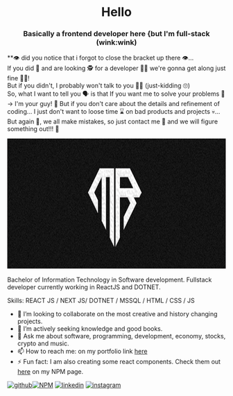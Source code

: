### <h1 align="center">Hello</h1>
#### <h3 align="center">Basically a frontend developer here {but I'm full-stack (wink:wink) </h3>

**👁️ did you notice that i forgot to close the bracket up there 👁️...<br/>
If you did 🥷 and are looking 🕵️‍ for a developer 👨‍💻 we're gonna get along just fine 🫶🏼!<br/> But if you didn't, I probably won't talk to you 🤷‍♂️ (just-kidding 🙄)<br/>
So, what I want to tell you 🗣️ is that If you want me to solve your problems 🚩 -> I'm your guy! 🫡 But if you don't care about the details and refinement of coding... I just don't want to loose time ⌛ on bad products and projects 💀...<br/>
But again 🤔, we all make mistakes, so just contact me 🤙 and we will figure something out!!! 💝

<a href="[https://miranraz.github.io/MyPortfolio](https://miranraz.github.io/)/"><img src='https://raw.githubusercontent.com/MiranRaz/MiranRaz/main/banner.png' alt='miranraz' height='300' width='100%'></a>

Bachelor of Information Technology in Software development. Fullstack developer currently working in ReactJS and DOTNET.   

Skills: REACT JS / NEXT JS/ DOTNET / MSSQL / HTML / CSS / JS 

- 🔭 I’m looking to collaborate on the most creative and history changing projects. 
- 🤔 I’m actively seeking knowledge and good books. 
- 💬 Ask me about software, programming, development, economy, stocks, crypto and music. 
- 📫 How to reach me: on my portfolio link <a href ="[https://miranraz.github.io/MyPortfolio](https://miranraz.github.io/)" target="_blank">here</a>  
- ⚡ Fun fact: I am also creating some react components. Check them out <a href=https://www.npmjs.com/~miranraz target="_blank">here</a> on my NPM page.

[<img src='https://cdn.jsdelivr.net/npm/simple-icons@3.0.1/icons/github.svg' alt='github' height='40'>](https://github.com/MiranRaz)[<img src='https://cdn.jsdelivr.net/npm/simple-icons@3.0.1/icons/npm.svg' alt='NPM' height='40'>](https://www.npmjs.com/~miranraz) [<img src='https://cdn.jsdelivr.net/npm/simple-icons@3.0.1/icons/linkedin.svg' alt='linkedin' height='40'>](https://www.linkedin.com/in/miran-raznatovic//)  [<img src='https://cdn.jsdelivr.net/npm/simple-icons@3.0.1/icons/instagram.svg' alt='instagram' height='40'>](https://instagram.com/korisniknijepronadjen/)  

